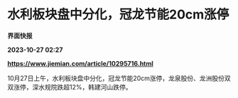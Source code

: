 # 水利板块盘中分化，冠龙节能20cm涨停
**界面快报**

**2023-10-27 02:27**

**https://www.jiemian.com/article/10295716.html**

10月27日上午，水利板块盘中分化，冠龙节能20cm涨停，龙泉股份、龙洲股份双双涨停，深水规院跌超12%，韩建河山跌停。